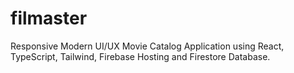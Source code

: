 # filmaster
 Responsive Modern UI/UX Movie Catalog Application using React, TypeScript, Tailwind, Firebase Hosting and Firestore Database.
